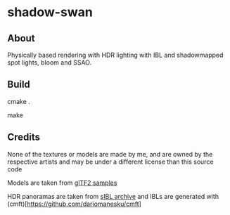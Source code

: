 # shadow-swan
## About
Physically based rendering with HDR lighting with IBL and shadowmapped spot lights, bloom and SSAO.

## Build
cmake .

make

## Credits
None of the textures or models are made by me, and are owned by the respective artists and may be under a different license than this source code

Models are taken from [glTF2 samples](https://github.com/KhronosGroup/glTF-Sample-Models/tree/master/2.0)

HDR panoramas are taken from [sIBL archive](http://www.hdrlabs.com/sibl/archive.html) and IBLs are generated with (cmft)[https://github.com/dariomanesku/cmft]

